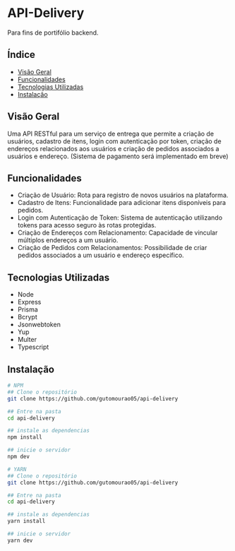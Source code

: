 # API-Delivery

Para fins de portifólio backend.

## Índice

- [Visão Geral](#visão-geral)
- [Funcionalidades](#Funcionalidades)
- [Tecnologias Utilizadas](#tecnologias-utilizadas)
- [Instalação](#instalação)

## Visão Geral

Uma API RESTful para um serviço de entrega que permite a criação de usuários, cadastro de itens, login com autenticação por token, criação de endereços relacionados aos usuários e criação de pedidos associados a usuários e endereço. (Sistema de pagamento será implementado em breve)

## Funcionalidades
 - Criação de Usuário: Rota para registro de novos usuários na plataforma.
 - Cadastro de Itens: Funcionalidade para adicionar itens disponíveis para pedidos.
 - Login com Autenticação de Token: Sistema de autenticação utilizando tokens para acesso seguro às rotas protegidas.
 - Criação de Endereços com Relacionamento: Capacidade de vincular múltiplos endereços a um usuário.
 - Criação de Pedidos com Relacionamentos: Possibilidade de criar pedidos associados a um usuário e endereço específico.


## Tecnologias Utilizadas

- Node
- Express
- Prisma
- Bcrypt
- Jsonwebtoken
- Yup
- Multer
- Typescript

## Instalação

```bash
# NPM
## Clone o repositório
git clone https://github.com/gutomourao05/api-delivery

## Entre na pasta
cd api-delivery

## instale as dependencias
npm install

## inicie o servidor
npm dev

# YARN
## Clone o repositório
git clone https://github.com/gutomourao05/api-delivery

## Entre na pasta
cd api-delivery

## instale as dependencias
yarn install

## inicie o servidor
yarn dev